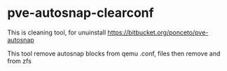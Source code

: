 # pve-autosnap-clearconf
This is cleaning tool, for unuinstall https://bitbucket.org/ponceto/pve-autosnap

This tool remove autosnap blocks from qemu .conf, files
then remove and from zfs
